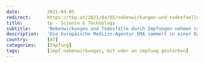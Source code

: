 ```yaml
---
date:          2021-04-05
redirect:      https://tkp.at/2021/04/05/nebenwirkungen-und-todesfaelle-durch-impfungen-nehmen-rasant-zu/
title:         tp - Science & Technology
subtitle:      'Nebenwirkungen und Todesfälle durch Impfungen nehmen rasant zu'
description:   'Die Europäische Medizin-Agentur EMA sammelt in einer Datenbank Nebenwirkungen von Medikamenten, darunter auch die experimentellen Gentechnik Impfstoffe von Pfizer, Moderna und AstraZeneca. In der Geschichte der EMA hat es noch nie so massive Nebenwirkungen gegeben wie jetzt. Vor allem im März sind die gemeldeten Verdachtsfälle regelrecht explodiert. Dazu hat @waukema eine interessante Grafik veröffentlicht: Wir …'
country:       [AT]
categories:    [Impfung]
tags:          [impf-nebenwirkungen, mit oder an impfung gestorben]
---
```

